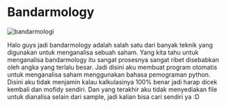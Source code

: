 # Bandarmology

![bandarmologi](https://banners.beyondco.de/Bandarmologi.png?theme=light&packageManager=&packageName=&pattern=architect&style=style_1&description=&md=1&showWatermark=0&fontSize=100px&images=terminal&widths=300&heights=300)

Halo guys jadi bandarmology adalah salah satu dari banyak teknik yang digunakan untuk menganalisa sebuah saham.
Yang kita tahu untuk menganalisa bandarmology itu sangat prosesnya sangat ribet disebabkan oleh angka yang terlalu besar. Jadi disini aku membuat program otomatis untuk menganalisa saham menggunakan bahasa pemograman python.
Disini aku tidak menjamin kalau kalkulasinya 100% benar jadi harap dicek kembali dan mofidy sendiri.
Dan yang terakhir aku tidak menyediakan file untuk dianalisa selain dari sample, jadi kalian bisa cari sendiri ya :D


